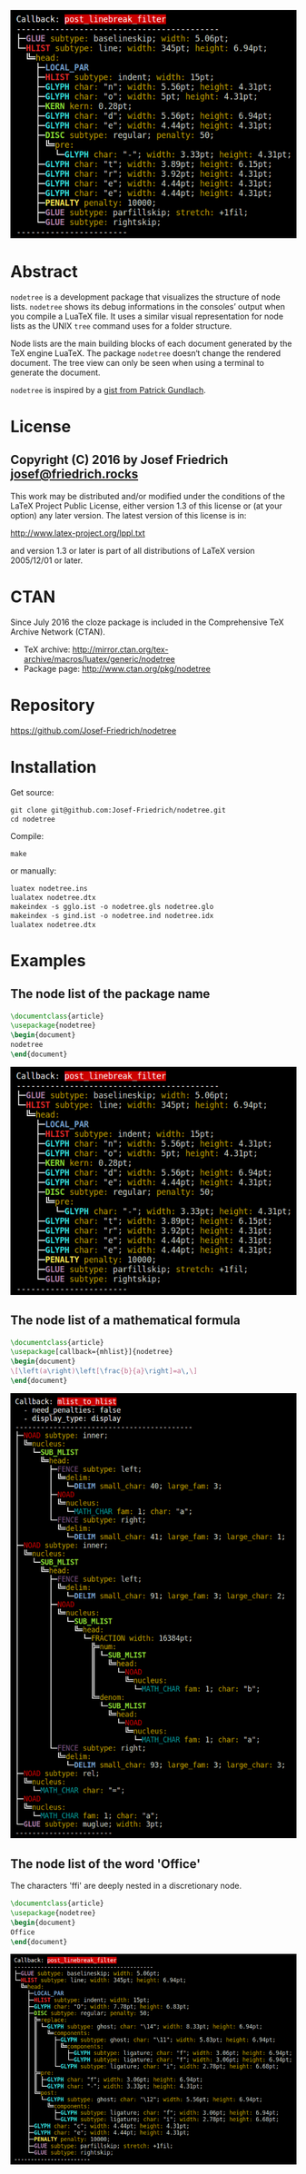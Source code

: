 
![Nodes of the package name](graphics/packagename.png)

# Abstract

`nodetree` is a development package that visualizes the structure of
node lists. `nodetree` shows its debug informations in the consoles’
output when you compile a LuaTeX file. It uses a similar visual
representation for node lists as the UNIX `tree` command uses for a
folder structure.

Node lists are the main building blocks of each document generated by
the TeX engine LuaTeX. The package `nodetree` doesn‘t change
the rendered document. The tree view can only be seen when using a
terminal to generate the document.

`nodetree` is inspired by a
[gist from Patrick Gundlach](https://gist.github.com/pgundlach/556247).

# License

Copyright (C) 2016 by Josef Friedrich <josef@friedrich.rocks>
------------------------------------------------------------------------
This work may be distributed and/or modified under the conditions of
the LaTeX Project Public License, either version 1.3 of this license
or (at your option) any later version.  The latest version of this
license is in:

  http://www.latex-project.org/lppl.txt

and version 1.3 or later is part of all distributions of LaTeX
version 2005/12/01 or later.

# CTAN

Since July 2016 the cloze package is included in the Comprehensive TeX
Archive Network (CTAN).

* TeX archive: http://mirror.ctan.org/tex-archive/macros/luatex/generic/nodetree
* Package page: http://www.ctan.org/pkg/nodetree

# Repository

https://github.com/Josef-Friedrich/nodetree

# Installation

Get source:

    git clone git@github.com:Josef-Friedrich/nodetree.git
    cd nodetree

Compile:

    make

or manually:

    luatex nodetree.ins
    lualatex nodetree.dtx
    makeindex -s gglo.ist -o nodetree.gls nodetree.glo
    makeindex -s gind.ist -o nodetree.ind nodetree.idx
    lualatex nodetree.dtx

# Examples

## The node list of the package name

```latex
\documentclass{article}
\usepackage{nodetree}
\begin{document}
nodetree
\end{document}
```

![Nodes of the package name](graphics/packagename.png)

## The node list of a mathematical formula

```latex
\documentclass{article}
\usepackage[callback={mhlist}]{nodetree}
\begin{document}
\[\left(a\right)\left[\frac{b}{a}\right]=a\,\]
\end{document}
```

![Nodes of the package name](graphics/math.png)

## The node list of the word 'Office'

The characters 'ffi' are deeply nested in a discretionary node.

```latex
\documentclass{article}
\usepackage{nodetree}
\begin{document}
Office
\end{document}
```

![Nodes of the package name](graphics/ligatures.png)

